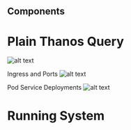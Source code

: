## Components
# Plain Thanos Query 
![alt text](/Images//thanos-query-plain.png)

Ingress and Ports
![alt text](/Images/ingress-magic.png)

Pod Service Deployments
![alt text](image.png)

# Running System

